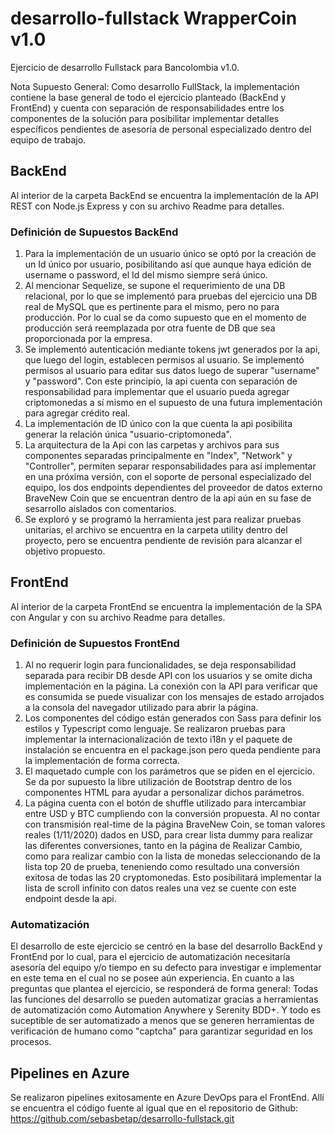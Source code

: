 # desarrollo-fullstack WrapperCoin v1.0
Ejercicio de desarrollo Fullstack para Bancolombia v1.0.

Nota Supuesto General: Como desarrollo FullStack, la implementación contiene la base general de todo el ejercicio planteado (BackEnd y FrontEnd)
y cuenta con separación de responsabilidades entre los componentes de la solución para posibilitar implementar detalles específicos pendientes de asesoría de personal especializado dentro del equipo de trabajo.

## BackEnd
Al interior de la carpeta BackEnd se encuentra la implementación de la API REST con Node.js Express y con su archivo Readme para detalles.

### Definición de Supuestos BackEnd
1. Para la implementación de un usuario único se optó por la creación de un Id único por usuario, posibilitando así que aunque haya edición de username o password, el Id del mismo siempre será único.
2. Al mencionar Sequelize, se supone el requerimiento de una DB relacional, por lo que se implementó para pruebas del ejercicio una DB real de MySQL que es pertinente para el mismo, pero no para producción. Por lo cual se da como supuesto que en el momento de producción será reemplazada por otra fuente de DB que sea proporcionada por la empresa. 
3. Se implementó autenticación mediante tokens jwt generados por la api, que luego del login, establecen permisos al usuario. Se implementó permisos al usuario para editar sus datos luego de superar "username" y "password". Con este principio, la api cuenta con separación de responsabilidad para implementar que el usuario pueda agregar criptomonedas a sí mismo en el supuesto de una futura implementación para agregar crédito real.
4. La implementación de ID único con la que cuenta la api posibilita generar la relación única "usuario-criptomoneda".
5. La arquitectura de la Api con las carpetas y archivos para sus componentes separadas principalmente en "Index", "Network" y "Controller", permiten separar responsabilidades para así implementar en una próxima versión, con el soporte de personal especializado del equipo, los dos endpoints dependientes del proveedor de datos externo BraveNew Coin que se encuentran dentro de la api aún en su fase de sesarrollo aislados con comentarios.
6. Se exploró y se programó la herramienta jest para realizar pruebas unitarias, el archivo se encuentra en la carpeta utility dentro del proyecto, pero se encuentra pendiente de revisión para alcanzar el objetivo propuesto.

## FrontEnd
Al interior de la carpeta FrontEnd se encuentra la implementación de la SPA con Angular y con su archivo Readme para detalles.

### Definición de Supuestos FrontEnd
1. Al no requerir login para funcionalidades, se deja responsabilidad separada para recibir DB desde API con los usuarios y se omite dicha implementación en la página. La conexión con la API para verificar que es consumida se puede visualizar con los mensajes de estado arrojados a la consola del navegador utilizado para abrir la página.
2. Los componentes del código están generados con Sass para definir los estilos y Typescript como lenguaje. Se realizaron pruebas para implementar la internacionalización de texto i18n y el paquete de instalación se encuentra en el package.json pero queda pendiente para la implementación de forma correcta.
3. El maquetado cumple con los parámetros que se piden en el ejercicio. Se da por supuesto la libre utilización de Bootstrap dentro de los componentes HTML para ayudar a personalizar dichos parámetros.
4. La página cuenta con el botón de shuffle utilizado para intercambiar entre USD y BTC cumpliendo con la conversión propuesta. Al no contar con transmisión real-time de la página BraveNew Coin, se toman valores reales (1/11/2020) dados en USD, para crear lista dummy para realizar las diferentes conversiones, tanto en la página de Realizar Cambio, como para realizar cambio con la lista de monedas seleccionando de la lista top 20 de prueba, teneniendo como resultado una conversión exitosa de todas las 20 cryptomonedas. Esto posibilitará implementar la lista de scroll infinito con datos reales una vez se cuente con este endpoint desde la api.

### Automatización
El desarrollo de este ejercicio se centró en la base del desarrollo BackEnd y FrontEnd por lo cual, para el ejercicio de automatización necesitaría asesoría del equipo y/o tiempo en su defecto para investigar e implementar en este tema en el cual no se posee aún experiencia.
En cuanto a las preguntas que plantea el ejercicio, se responderá de forma general: Todas las funciones del desarrollo se pueden automatizar gracias a herramientas de automatización como Automation Anywhere y Serenity BDD+. Y todo es suceptible de ser automatizado a menos que se generen herramientas de verificación de humano como "captcha" para garantizar seguridad en los procesos.

## Pipelines en Azure
Se realizaron pipelines exitosamente en Azure DevOps para el FrontEnd. Allí se encuentra el código fuente al igual que en el repositorio de Github: https://github.com/sebasbetap/desarrollo-fullstack.git

